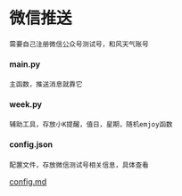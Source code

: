 # 微信推送
    需要自己注册微信公众号测试号，和风天气账号

#### main.py
    主函数，推送消息就靠它
#### week.py
    辅助工具，存放小K提醒，值日，星期，随机emjoy函数
#### config.json
    配置文件，存放微信测试号相关信息，具体查看
[config.md][1]

[1]: ./config.md
